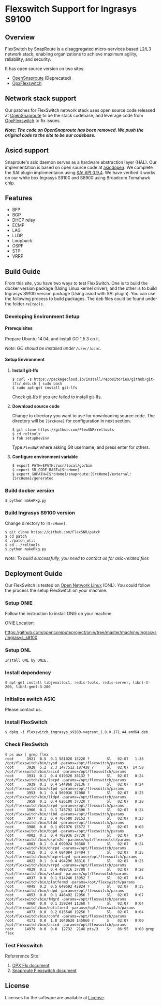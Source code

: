 # Flexswitch Support for Ingrasys S9100

## Overview
FlexSwitch by SnapRoute is a disaggregated micro-services based L2/L3 network stack, enabling organizations to achieve maximum agility, reliability, and security.

It has open source version on two sites: 
  - [OpenSnaproute] (Deprecated)
  - [OpxFlexswitch]

## Network stack support
Our patches for FlexSwitch network stack uses open source code released at [OpenSnaproute] to be the stack codebase, and leverage code from [OpxFlexswitch] to fix issues.

_**Note: The code on OpenSnaproute has been removed. We push the original code to the site to be our codebase.**_ 

## Asicd support
Snaproute's asic daemon serves as a hardware abstraction layer (HAL). Our implementation is based on open source code at [asicdopen]. We complete the SAI plugin implementaion using [SAI API 0.9.4]. We have verified it works on our white box Ingrasys S9100 and S8900 using Broadcom Tomahawk chip.

## Features
* BFP
* BGP
* DHCP relay
* ECMP
* LAG
* LLDP
* Loopback
* OSPF
* STP
* VRRP

## Build Guide
From this site, you have two ways to test FlexSwitch. One is to build the docker version package (Using Linux kernel driver), and the other is to build Ingrasys S9100 version package (Using asicd with SAI plugin).
You can use the following process to build packages. The deb files could be found under the folder *`reltools`*.

### Developing Environment Setup
#### Prerequisites
Prepare Ubuntu 14.04, and install GO 1.5.3 on it.

_Note: GO should be installed under `/user/local`._
#### Setup Environment
1. **Install git-lfs**
    ```
    $ curl -s https://packagecloud.io/install/repositories/github/git-lfs/.deb.sh | sudo bash
    $ sudo apt-get install git-lfs
    ```
    Check [git-lfs] if you are failed to install git-lfs.

2. **Download source code**

    Change to directory you want to use for downloading source code. The directory will be `[SrcHome]` for configuration in next section.
    ```
    $ git clone https://github.com/FlexSNR/reltools
    $ cd reltools
    $ fab setupDevEnv
    ```
    Type *`FlexSNR`* where asking Git username, and press enter for others.

3. **Configure environment variable**
    ```
    $ export PATH=$PATH:/usr/local/go/bin
    $ export SR_CODE_BASE=[SrcHome]
    $ export GOPATH=[SrcHome]/snaproute:[SrcHome]/external:[SrcHome]/generated
    ```

### Build docker version
```
$ python makePkg.py
```

### Build Ingrasys S9100 version
Change directory to `[SrcHome]`.
```
$ git clone https://github.com/FlexSNR/patch
$ cd patch
$ ./patch_util
$ cd ../reltools
$ python makePkg.py
```
_Note: To build successfully, you need to contact us for asic-related files_
## Deployment Guide
Our FlexSwitch is tested on [Open Network Linux] (ONL). You could follow the process the setup FlexSwitch on your machine.
### Setup ONIE
Follow the instruction to install ONIE on your machine.

ONIE Location:

https://github.com/opencomputeproject/onie/tree/master/machine/ingrasys/ingrasys_s9100
### Setup ONL
```
Install ONL by ONIE.
```
### Install dependency
```
$ apt-get install libjemalloc1, redis-tools, redis-server, libnl-3-200, libnl-genl-3-200
```
### Initialize switch ASIC
Please contact us.
### Install FlexSwitch
```
$ dpkg -i flexswitch_ingrasys_s9100-vagrant_1.0.0.171.44_amd64.deb
```
### Check FlexSwitch
```
$ ps aux | grep flex
root      3921  0.5  0.1 581028 15220 ?        Sl   02:07   1:38 /opt/flexswitch/bin/sysd -params=/opt/flexswitch/params
root      3928  5.2  2.3 1477512 187428 ?      Sl   02:07  14:58 /opt/flexswitch/bin/asicd -params=/opt/flexswitch/params
root      3931  0.1  0.4 619320 38132 ?        Sl   02:07   0:24 /opt/flexswitch/bin/lacpd -params=/opt/flexswitch/params
root      3939  0.1  0.4 544868 38136 ?        Sl   02:07   0:24 /opt/flexswitch/bin/stpd -params=/opt/flexswitch/params
root      3953  0.1  0.4 569036 37088 ?        Sl   02:07   0:25 /opt/flexswitch/bin/lldpd -params=/opt/flexswitch/params
root      3959  0.1  0.4 626180 37320 ?        Sl   02:07   0:28 /opt/flexswitch/bin/arpd -params=/opt/flexswitch/params
root      3966  0.1  0.1 745792 14396 ?        Sl   02:07   0:24 /opt/flexswitch/bin/ribd -params=/opt/flexswitch/params
root      3977  0.1  0.4 767580 38152 ?        Sl   02:07   0:23 /opt/flexswitch/bin/bfdd -params=/opt/flexswitch/params
root      3988  0.0  0.1 697076 15572 ?        Sl   02:07   0:08 /opt/flexswitch/bin/bgpd -params=/opt/flexswitch/params
root      4002  0.1  0.4 702936 37720 ?        Sl   02:07   0:24 /opt/flexswitch/bin/ospfv2d -params=/opt/flexswitch/params
root      4003  0.1  0.4 699024 36368 ?        Sl   02:07   0:24 /opt/flexswitch/bin/dhcpd -params=/opt/flexswitch/params
root      4015  0.1  0.4 684084 37404 ?        Sl   02:07   0:25 /opt/flexswitch/bin/dhcprelayd -params=/opt/flexswitch/params
root      4022  0.1  0.4 494296 36316 ?        Sl   02:07   0:25 /opt/flexswitch/bin/vrrpd -params=/opt/flexswitch/params
root      4029  0.1  0.4 489716 37708 ?        Sl   02:07   0:28 /opt/flexswitch/bin/vxland -params=/opt/flexswitch/params
root      4037  0.0  0.1 514240 13952 ?        Sl   02:07   0:04 /opt/flexswitch/bin/platformd -params=/opt/flexswitch/params
root      4045  0.2  0.5 649592 42824 ?        Sl   02:07   0:35 /opt/flexswitch/bin/ndpd -params=/opt/flexswitch/params
root      4053  0.0  0.1 446492 12956 ?        Sl   02:07   0:07 /opt/flexswitch/bin/fMgrd -params=/opt/flexswitch/params
root      4060  0.0  0.1 359244 11368 ?        Sl   02:07   0:04 /opt/flexswitch/bin/notifierd -params=/opt/flexswitch/params
root      4073  0.0  0.2 615540 19256 ?        Sl   02:07   0:04 /opt/flexswitch/bin/confd -params=/opt/flexswitch/params
root      4171  0.0  1.8 1040620 145860 ?      S    02:07   0:00 /opt/flexswitch/bin/asicd -params=/opt/flexswitch/params
root     14979  0.0  0.0  12732  2148 pts/3    S+   06:55   0:00 grep flex
```
### Test Flexswitch
Refererence Site:
1. [OPX Flx document]
2. [Snaproute Flexswitch document]
## License
Licenses for the software are available at [License](/LICENSE).

[OpenSnaproute]: <https://github.com/OpenSnaproute>
[OpxFlexswitch]: <https://github.com/open-switch>
[asicdopen]: <https://github.com/skotha-lnkd/asicdopen>
[SAI API 0.9.4]: <https://github.com/opencomputeproject/SAI>
[Open Network Linux]: <http://opennetlinux.org/>
[git-lfs]: <https://packagecloud.io/github/git-lfs/install>
[OPX Flx document]: <https://open-switch.github.io/flx-docs/developer.html>
[Snaproute Flexswitch document]: <http://docs.snaproute.com/index.html>
